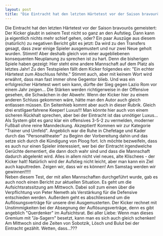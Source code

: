 ```yaml
---
layout: post
title: "Die Eintracht hat den letzten Härtetest vor der Saison bravourös gemeistert: Der Kicker glaubt in seinem Test nicht so ganz an den Aufstieg."
---
```


Die Eintracht hat den letzten Härtetest vor der Saison bravourös gemeistert: Der Kicker glaubt in seinem Test nicht so ganz an den Aufstieg. Dann kann ja eigentlich nichts mehr schief gehen, oder? Ein paar Auszüge aus diesem (natürlich) zu negativen Bericht gibt es jetzt: Da wird zu den Transfers gesagt, dass zwar einige Spieler ausgemustert und nur zwei Neue geholt wurden. Stimmt! Aber deshalb gleich von einer augebliebenen konsequenten Neuplanung zu sprechen ist zu hart. Denn die bisherigen Spiele haben gezeigt: Hier steht eine andere Mannschaft auf dem Platz als letztes Jahr! Zu den Testspielen fällt dem Kicker folgendes ein: "Ein echter Härtetest zum Abschluss fehlte." Stimmt auch, aber mit keinem Wort wird erwähnt, dass man fast immer ohne Gegentor blieb. Und was ein erfolgreicher Härtetest wert sein kann, dürfte der Sieg gegen Lazio Rom vor einem Jahr zeigen... Die Stärken werden richtigerweise in der Offensive gesehen, die Schwächen in der Abwehr. Wenn der Kicker hier zu einem anderen Schluss gekommen wäre, hätte man den Autor auch gleich entlassen müssen. Ein Seitenhieb kommt aber auch in dieser Rubrik. Gleich drei erstligaerfahrene Keeper! Luxus!!! Man könnte hier auch von einem sicheren Rückhalt sprechen, aber bei der Eintracht ist das unnötiger Luxus... Als System gibt es ganz klar ein offensives 3-5-2 zu vermelden, moderner Fußball ohne reine Manndeckung. Akzeptiert! Kommen wir zur Kategorie "Trainer und Umfeld". Angeblich war die Ruhe in Chefetage und Kader durch das "Personaltheater" zu Beginn der Vorbereitung dahin und das setze sich durch die Kündigung von Ploog fort. Ich möchte bezweifeln, dass es auch nur einen Spieler interessiert, wer bei der Eintracht irgendwelche Gerüchte dementiert, die dann doch wahr sind und dass die Mannschaft dadurch abgelenkt wird. Alles in allem nicht viel neues, alte Klischees - der Kicker halt! Natürlich wird der Aufstieg nicht leicht, aber man kann ein Ziel auch kaputtreden. Zeigen wir, dass wir es können! Am Samstag werden wir gewinnen!!!!!  
Neben diesem Test, der mit allen Mannschaften durchgeführt wurde, gab es auch noch einen Bericht zur aktuellen Situation. Es geht um die Aufsichtsratssitzung am Mittwoch. Dabei soll zum einen über die Verpflichtung von Peter Nemeth als Verstärkung für die Defensive entschieden werden. Außerdem geht es abschliessend um die Auflösungsverträge für unsere drei Ausgemusterten. Der Kicker rechnet mit Unstimmigkeiten bei der Absegnung der Auflösungsverträge, denn es gibt angeblich "Querdenker" im Aufsichtsrat. Bei aller Liebe: Wenn man dieses Gremium mit "Ja-Sagern" besetzt, kann man es sich auch gleich schenken! Am Mittwoch sind die Zeiten von Sobotzik, Lösch und Bulut bei der Eintracht gezählt. Wetten, dass...???

